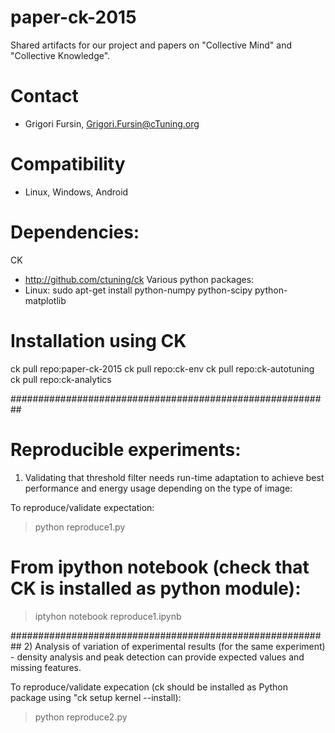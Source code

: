 # paper-ck-2015
Shared artifacts for our project and papers
on "Collective Mind" and "Collective Knowledge".

# Contact
* Grigori Fursin, Grigori.Fursin@cTuning.org

# Compatibility
* Linux, Windows, Android

# Dependencies:
CK
* http://github.com/ctuning/ck
Various python packages:
* Linux: sudo apt-get install python-numpy python-scipy python-matplotlib 

# Installation using CK
ck pull repo:paper-ck-2015
ck pull repo:ck-env
ck pull repo:ck-autotuning
ck pull repo:ck-analytics

##########################################################
# Reproducible experiments:
1) Validating that threshold filter needs 
run-time adaptation to achieve best performance
and energy usage depending on the type of image:

To reproduce/validate expectation:
> python reproduce1.py

# From ipython notebook (check that CK is installed as python module): 
> iptyhon notebook reproduce1.ipynb

##########################################################
2) Analysis of variation of experimental results
(for the same experiment) - density analysis
and peak detection can provide expected values
and missing features.

To reproduce/validate expecation (ck should be installed
as Python package using "ck setup kernel --install):
> python reproduce2.py
